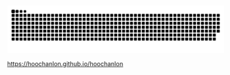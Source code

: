 ![ ](https://raw.githubusercontent.com/hoochanlon/hoochanlon/master/assets/github-contribution-grid-snake.svg)

https://hoochanlon.github.io/hoochanlon
